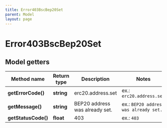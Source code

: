 ```yaml
---
title: Error403BscBep20Set
parent: Model
layout: page
---
```


# Error403BscBep20Set

## Model getters

Method name | Return type | Description | Notes
------------ | ------------- | ------------- | -------------
**getErrorCode()** | **string** | erc20.address.set | ex.: `erc20.address.set`
**getMessage()** | **string** | BEP20 address was already set. | ex.: `BEP20 address was already set.`
**getStatusCode()** | **float** | 403 | ex.: `403`

